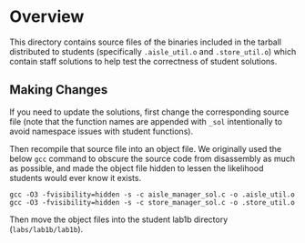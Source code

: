 # Overview

This directory contains source files of the binaries included in the tarball distributed to students (specifically `.aisle_util.o` and `.store_util.o`) which contain staff solutions to help test the correctness of student solutions. 

## Making Changes
If you need to update the solutions, first change the corresponding source file (note that the function names are appended with `_sol` intentionally to avoid namespace issues with student functions).

Then recompile that source file into an object file. We originally used the below `gcc` command to obscure the source code from disassembly as much as possible, and made the object file hidden to lessen the likelihood students would ever know it exists.
```
gcc -O3 -fvisibility=hidden -s -c aisle_manager_sol.c -o .aisle_util.o
gcc -O3 -fvisibility=hidden -s -c store_manager_sol.c -o .store_util.o
```

Then move the object files into the student lab1b directory (`labs/lab1b/lab1b`).
